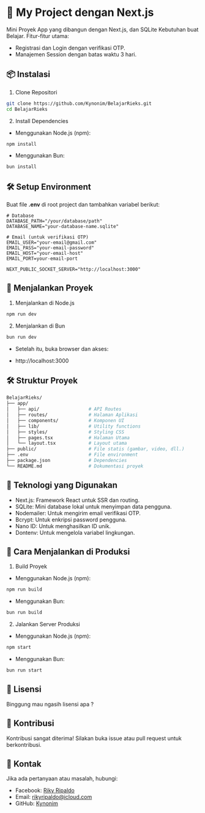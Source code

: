 # 🚀 My Project dengan Next.js

Mini Proyek App yang dibangun dengan Next.js, dan SQLite
Kebutuhan buat Belajar. Fitur-fitur utama:
- Registrasi dan Login dengan verifikasi OTP.
- Manajemen Session dengan batas waktu 3 hari.

## 📦 Instalasi

1. Clone Repositori
```bash
git clone https://github.com/Kynonim/BelajarRieks.git
cd BelajarRieks
```

2. Install Dependencies
  * Menggunakan Node.js (npm):
```bash
npm install
```

  * Menggunakan Bun:
```bash
bun install
```

## 🛠️ Setup Environment

Buat file <strong>.env</strong> di root project dan tambahkan variabel berikut:
```env
# Database
DATABASE_PATH="/your/database/path"
DATABASE_NAME="your-database-name.sqlite"

# Email (untuk verifikasi OTP)
EMAIL_USER="your-email@gmail.com"
EMAIL_PASS="your-email-password"
EMAIL_HOST="your-email-host"
EMAIL_PORT=your-email-port

NEXT_PUBLIC_SOCKET_SERVER="http://localhost:3000"
```

## 🚀 Menjalankan Proyek

1. Menjalankan di Node.js
```bash
npm run dev
```

2. Menjalankan di Bun
```bash
bun run dev
```

* Setelah itu, buka browser dan akses:
- http://localhost:3000

## 🛠️ Struktur Proyek
```bash
BelajarRieks/
├── app/
│   ├── api/                  # API Routes
│   ├── routes/               # Halaman Aplikasi
│   ├── components/           # Komponen UI
│   ├── lib/                  # Utility functions
│   ├── styles/               # Styling CSS
│   ├── pages.tsx             # Halaman Utama
│   └── layout.tsx            # Layout utama
├── public/                   # File statis (gambar, video, dll.)
├── .env                      # File environment
├── package.json              # Dependencies
└── README.md                 # Dokumentasi proyek
```

## 🔧 Teknologi yang Digunakan

- Next.js: Framework React untuk SSR dan routing.
- SQLite: Mini database lokal untuk menyimpan data pengguna.
- Nodemailer: Untuk mengirim email verifikasi OTP.
- Bcrypt: Untuk enkripsi password pengguna.
- Nano ID: Untuk menghasilkan ID unik.
- Dontenv: Untuk mengelola variabel lingkungan.

## 📝 Cara Menjalankan di Produksi

1. Build Proyek
  * Menggunakan Node.js (npm):
```bash
npm run build
```

  * Menggunakan Bun:
```bash
bun run build
```

2. Jalankan Server Produksi
  * Menggunakan Node.js (npm):
```bash
npm start
```

  * Menggunakan Bun:
```bash
bun run start
```

## 📄 Lisensi

Binggung mau ngasih lisensi apa ?

## 🙏 Kontribusi

Kontribusi sangat diterima! Silakan buka issue atau pull request untuk berkontribusi.

## 📧 Kontak

Jika ada pertanyaan atau masalah, hubungi:

- Facebook: [Riky Ripaldo](https://www.facebook.com/rikyxdz)
- Email: [rikyripaldo@icloud.com]()
- GitHub: [Kynonim](https://github.com/Kynonim)